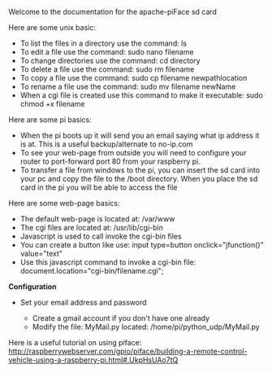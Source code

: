 Welcome to the documentation for the apache-piFace sd card
<p>
Here are some unix basic:
<ul>
  <li>To list the files in a directory use the command: ls </li>
  <li>To edit a file use the command: sudo nano filename</li>
  <li>To change directories use the command: cd directory</li>
  <li>To delete a file use the command: sudo rm filename</li>
  <li>To copy a file use the command: sudo cp filename newpathlocation</li>
  <li>To rename a file use the command: sudo mv filename newName</li>
  <li>When a cgi file is created use this command to make it executable: sudo chmod +x filename </li>
</ul>


Here are some pi basics:
<ul>
  <li>When the pi boots up it will send you an email saying what ip address it is at.  This is a useful backup/alternate to no-ip.com</li>
  <li>To see your web-page from outside you will need to configure your router to port-forward port 80 from your raspberry pi.</li>  
  <li>To transfer a file from windows to the pi, you can insert the sd card into your pc and copy the file to the /boot directory.  When you place the sd card in the pi you will be able to access the file</li>
</ul>

Here are some web-page basics:
<ul>
  <li>The default web-page is located at: /var/www</li>
  <li>The cgi files are located at: /usr/lib/cgi-bin</li>
  <li>Javascript is used to call invoke the cgi-bin files</li>
  <li>You can create a button like use: input type=button onclick="jfunction()" value="text" </li>
  <li>Use this javascript command to invoke a cgi-bin file: document.location="cgi-bin/filename.cgi";</li>
</ul>


<b>Configuration</b><br>
<ul>
<li>Set your email address and password</li>
   <ul>
      <li>Create a gmail account if you don't have one already</li>
      <li>Modify the file: MyMail.py located: /home/pi/python_udp/MyMail.py</li>
   </ul>
</ul>

Here is a useful tutorial on using piface: <a href="http://raspberrywebserver.com/gpio/piface/building-a-remote-control-vehicle-using-a-raspberry-pi.html#.UkpHsUAo7tQ">http://raspberrywebserver.com/gpio/piface/building-a-remote-control-vehicle-using-a-raspberry-pi.html#.UkpHsUAo7tQ</a>